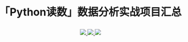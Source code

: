 # <p align="center">「Python读数」数据分析实战项目汇总</p>
<p align="center">
    <a href="">
        <img src="https://img.shields.io/badge/状态-持续更新中-brightgreen.svg">
        </a>
    <a href="">
        <img src="https://img.shields.io/badge/Python-3.6-blue.svg">
        </a>
    <a href="">
        <img src="https://img.shields.io/static/v1.svg?label=%E5%BE%AE%E4%BF%A1%E5%85%AC%E4%BC%97%E5%8F%B7&message=Python%E8%AF%BB%E6%95%B0&color=ff69b4">
        </a>
</p>
